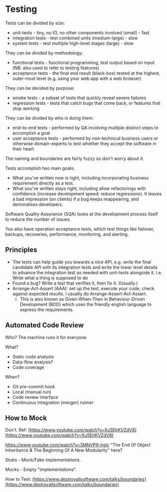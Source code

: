 # Testing

Tests can be divided by size:

* unit-tests - tiny, no IO, no other components involved \(small\) - fast
* integration tests - test combined units \(medium-large\) - slow
* system tests - test multiple high-level stages \(large\) - slow

They can be divided by methodology:

* functional tests - functional programming, test output based on input \(NB: also used to refer to testing features\)
* acceptance tests - the final end result \(black-box\) tested at the highest, outer-most level \(e.g. using your web app with a web browser\)

They can be devided by purpose:

* smoke tests - a subset of tests that quickly reveal severe failures
* regression tests - tests that catch bugs that come back, or features that stop working

They can be divided by who is doing them:

* end-to-end tests - performed by QA involving multiple distinct steps to accomplish a goal
* user acceptance tests - performed by non-technical business users or otherwise domain-experts to test whether they accept the software in their heart

The naming and boundaries are fairly fuzzy so don't worry about it.

Tests accomplish two main goals:

* What you've written now is right, including incorporating business requirement directly as a test.
* What you've written stays right, including allow refactorings with confidence \(increase development speed; reduce regressions\). It leaves a bad impression \(on clients\) if a bug keeps reappearing, and demoralises developers.

Software Quality Assurance \(SQA\) looks at the development process itself to reduce the number of issues.

You also have operation acceptance tests, which test things like failover, backups, recoveries, performance, monitoring, and alerting.

## Principles

* The tests can help guide you towards a nice API, e.g. write the final candidate API with its integration tests and write the lower level details to advance the integration test as needed with unit-tests alongside it. i.e. Write what a thing is supposed to do
* Found a bug? Write a test that verifies it, then fix it. \(Usually.\)
* Arrange-Act-Assert \(AAA\): set up the test, execute your code, check against expected results. I usually do Arrange-Assert-Act-Assert.
  * This is also known as Given-When-Then in Behaviour-Driven Development \(BDD\) which uses the friendly english language to express the requirements.

## Automated Code Review

Who? The machine runs it for everyone

What?

* Static code analysis
* Data-flow analysis?
* Code coverage

When?

* Git pre-commit hook
* Local \(manual run\)
* Code review interface
* Continuous Integration \(merger\) runner

## How to Mock

Don't. Ref: [https://www.youtube.com/watch?v=Xu5EhKVZdV8](https://www.youtube.com/watch?v=Xu5EhKVZdV8)

https://www.youtube.com/watch?v=3MNVP9-hglc "The End Of Object Inheritance & The Beginning Of A New Modularity" here?

Stubs - Mock/Fake implementations.

Mocks - Empty "implementations".

How to Test: [https://www.destroyallsoftware.com/talks/boundaries](https://www.destroyallsoftware.com/talks/boundaries)

